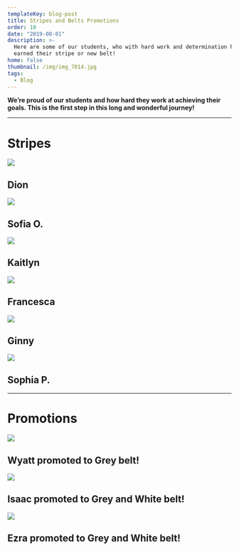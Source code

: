 ```yaml
---
templateKey: blog-post
title: Stripes and Belts Promotions
order: 10
date: "2019-08-01"
description: >-
  Here are some of our students, who with hard work and determination have
  earned their stripe or new belt!
home: false
thumbnail: /img/img_7014.jpg
tags:
  - Blog
---
```


**We’re proud of our students and how hard they work at achieving their goals. This is the first step in this long and wonderful journey!**

---

# Stripes

![](/img/dsc00244.jpg)

## Dion

![](/img/dsc00240.jpg)

## Sofia O.

![](/img/dsc00235.jpg)

## Kaitlyn

![](/img/img_8398.jpg)

## **Francesca**

![](/img/img_8394.jpg)

## Ginny

![](/img/img_8400.jpg)

## Sophia P.

---

# **Promotions**

![](/img/dsc00254.jpg)

## Wyatt promoted to Grey belt!

![](/img/dsc09873.jpg)

## Isaac promoted to Grey and White belt!

![](/img/dsc09873.jpg)

## Ezra promoted to Grey and White belt!
